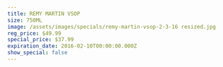 ```yaml
---
title: REMY MARTIN VSOP
size: 750ML
image: /assets/images/specials/remy-martin-vsop-2-3-16 resized.jpg
reg_price: $49.99
special_price: $37.99
expiration_date: 2016-02-10T00:00:00.000Z
show_special: false
---
```


